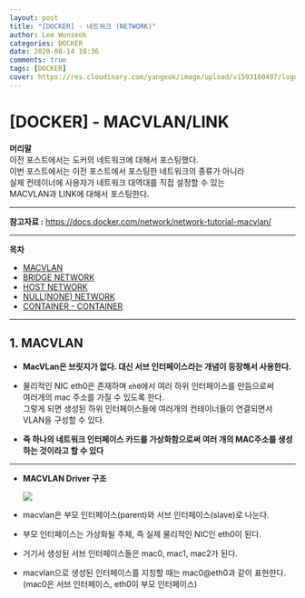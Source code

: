 ```yaml
---
layout: post
title: "[DOCKER] - 네트워크 (NETWORK)"
author: Lee Wonseok
categories: DOCKER
date: 2020-08-14 10:36
comments: true
tags: [DOCKER]
cover: https://res.cloudinary.com/yangeok/image/upload/v1593160497/logo/posts/iot-protocol.jpg
---
```



# [DOCKER] - MACVLAN/LINK

**머리말**  
 이전 포스트에서는 도커의 네트워크에 대해서 포스팅했다.  
 이번 포스트에서는 이전 포스트에서 포스팅한 네트워크의 종류가 아니라  
 실제 컨테이너에 사용자가 네트워크 대역대를 직접 설정할 수 있는  
 MACVLAN과 LINK에 대해서 포스팅한다.


---
**참고자료 :** https://docs.docker.com/network/network-tutorial-macvlan/

---

**목차**
- [MACVLAN](#a1)
- [BRIDGE NETWORK](#a2)
- [HOST NETWORK](#a3)
- [NULL(NONE) NETWORK](#a4)
- [CONTAINER - CONTAINER](#a5)

---

## 1. MACVLAN <a name="a1"></a>

* **MacVLan은 브릿지가 없다. 대신 서브 인터페이스라는 개념이 등장해서 사용한다.**  


* 물리적인 NIC eth0은 존재하며 ``eh0``에서 여러 하위 인터페이스를 만듬으로써  
 여러개의 mac 주소를 가질 수 있도록 한다.  
그렇게 되면 생성된 하위 인터페이스들에 여러개의 컨테이너들이 연결되면서 VLAN을 구성할 수 있다.  

* **즉 하나의 네트워크 인터페이스 카드를 가상화함으로써 여러 개의 MAC주소를 생성하는 것이라고 할 수 있다**

---

* **MACVLAN Driver 구조**

    ![](https://lh3.googleusercontent.com/k6U4fO2FWI-lA5f_G7bO1w88OtgIki7azKcXbdpcCClhW79M4cRBOgIWYX3KhYKLRYpyE40lqX41MWj4m_6mLuUPbahQFh76CYQwU9lde7jqPmc4ClZwZJ_YF8XNJvOVF9eBRCyu)



* macvlan은 부모 인터페이스(parent)와 서브 인터페이스(slave)로 나눈다.    
* 부모 인터페이스는 가상화될 주체, 즉 실제 물리적인 NIC인 eth0이 된다.  
* 거기서 생성된 서브 인터페이스들은 mac0, mac1, mac2가 된다.  
* macvlan으로 생성된 인터페이스를 지칭할 때는 mac0@eth0과 같이 표현한다.  
    (mac0은 서브 인터페이스, eth0이 부모 인터페이스)